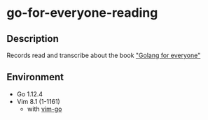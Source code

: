 # go-for-everyone-reading

## Description

Records read and transcribe about the book ["Golang for everyone"](https://gihyo.jp/book/2016/978-4-7741-8392-3)

## Environment

* Go 1.12.4
* Vim 8.1 (1-1161)
    * with [vim-go](https://github.com/fatih/vim-go)
